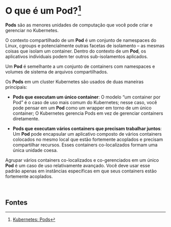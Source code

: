# O que é um Pod?[^1] 

**Pods** são as menores unidades de computação ​​que você pode criar e gerenciar no Kubernetes.

O contexto compartilhado de um **Pod** é um conjunto de namespaces do Linux, cgroups e potencialmente outras facetas de isolamento – as mesmas coisas que isolam um container. Dentro do contexto de um **Pod**, os aplicativos individuais podem ter outros sub-isolamentos aplicados.

Um **Pod** é semelhante a um conjunto de containers com namespaces e volumes de sistema de arquivos compartilhados.

Os **Pods** em um cluster Kubernetes são usados ​​de duas maneiras principais:

- **Pods que executam um único container**: O modelo “um container por Pod” é o caso de uso mais comum do Kubernetes; nesse caso, você pode pensar em um **Pod** como um wrapper em torno de um único container; O Kubernetes gerencia Pods em vez de gerenciar containers diretamente.

- **Pods que executam vários containers que precisam trabalhar juntos**: Um **Pod** pode encapsular um aplicativo composto de vários containers colocados no mesmo local que estão fortemente acoplados e precisam compartilhar recursos. Esses containers co-localizados formam uma única unidade coesa.

Agrupar vários containers co-localizados e co-gerenciados em um único **Pod** é um caso de uso relativamente avançado. Você deve usar esse padrão apenas em instâncias específicas em que seus containers estão fortemente acoplados.

<br>

## Fontes
[^1]: [Kubernetes: Pods](https://kubernetes.io/docs/concepts/workloads/pods/)